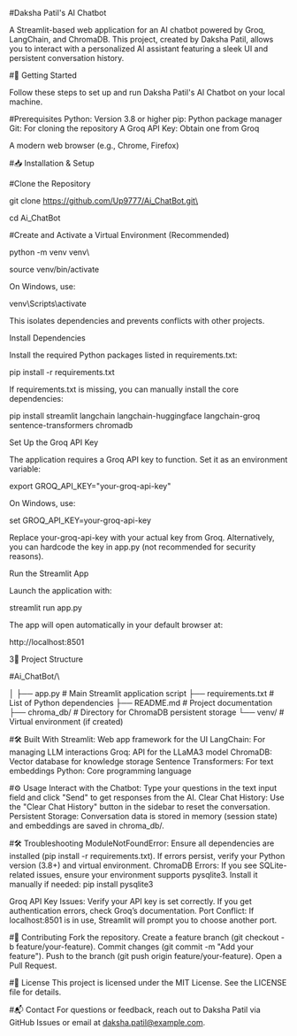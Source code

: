 #Daksha Patil's AI Chatbot

A Streamlit-based web application for an AI chatbot powered by Groq, LangChain, and ChromaDB. This project, created by Daksha Patil, allows you to interact with a personalized AI assistant featuring a sleek UI and persistent conversation history.

#🚀 Getting Started

Follow these steps to set up and run Daksha Patil's AI Chatbot on your local machine.

#Prerequisites
Python: Version 3.8 or higher
pip: Python package manager
Git: For cloning the repository
A Groq API Key: Obtain one from Groq

A modern web browser (e.g., Chrome, Firefox)

#📥 Installation & Setup

#Clone the Repository

git clone https://github.com/Up9777/Ai_ChatBot.git\

cd Ai_ChatBot

#Create and Activate a Virtual Environment (Recommended)

python -m venv venv\

source venv/bin/activate

On Windows, use:

venv\Scripts\activate

This isolates dependencies and prevents conflicts with other projects.

Install Dependencies

Install the required Python packages listed in requirements.txt:

pip install -r requirements.txt

If requirements.txt is missing, you can manually install the core dependencies:

pip install streamlit langchain langchain-huggingface langchain-groq sentence-transformers chromadb

Set Up the Groq API Key

The application requires a Groq API key to function. Set it as an environment variable:

export GROQ_API_KEY="your-groq-api-key"

On Windows, use:

set GROQ_API_KEY=your-groq-api-key

Replace your-groq-api-key with your actual key from Groq. Alternatively, you can hardcode the key in app.py (not recommended for security reasons).

Run the Streamlit App

Launch the application with:

streamlit run app.py

The app will open automatically in your default browser at:

http://localhost:8501

3📁 Project Structure

#Ai_ChatBot/\

│
├── app.py # Main Streamlit application script
├── requirements.txt # List of Python dependencies
├── README.md # Project documentation
├── chroma_db/ # Directory for ChromaDB persistent storage
└── venv/ # Virtual environment (if created)

#🛠️ Built With
Streamlit: Web app framework for the UI
LangChain: For managing LLM interactions
Groq: API for the LLaMA3 model
ChromaDB: Vector database for knowledge storage
Sentence Transformers: For text embeddings
Python: Core programming language

#⚙️ Usage
Interact with the Chatbot: Type your questions in the text input field and click "Send" to get responses from the AI.
Clear Chat History: Use the "Clear Chat History" button in the sidebar to reset the conversation.
Persistent Storage: Conversation data is stored in memory (session state) and embeddings are saved in chroma_db/.

#🛠️ Troubleshooting
ModuleNotFoundError: Ensure all dependencies are installed (pip install -r requirements.txt). If errors persist, verify your Python version (3.8+) and virtual environment.
ChromaDB Errors: If you see SQLite-related issues, ensure your environment supports pysqlite3. Install it manually if needed:
pip install pysqlite3

Groq API Key Issues: Verify your API key is set correctly. If you get authentication errors, check Groq’s documentation.
Port Conflict: If localhost:8501 is in use, Streamlit will prompt you to choose another port.

#🤝 Contributing
Fork the repository.
Create a feature branch (git checkout -b feature/your-feature).
Commit changes (git commit -m "Add your feature").
Push to the branch (git push origin feature/your-feature).
Open a Pull Request.

#📜 License
This project is licensed under the MIT License. See the LICENSE file for details.

#📬 Contact
For questions or feedback, reach out to Daksha Patil via GitHub Issues or email at daksha.patil@example.com.
